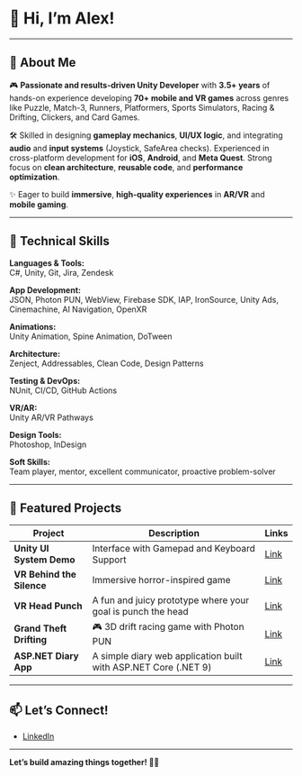 # 👋 Hi, I’m Alex!

---

## 🚀 About Me

🎮 **Passionate and results-driven Unity Developer** with **3.5+ years** of hands-on experience developing **70+ mobile and VR games** across genres like Puzzle, Match-3, Runners, Platformers, Sports Simulators, Racing & Drifting, Clickers, and Card Games.

🛠️ Skilled in designing **gameplay mechanics**, **UI/UX logic**, and integrating **audio** and **input systems** (Joystick, SafeArea checks). Experienced in cross-platform development for **iOS**, **Android**, and **Meta Quest**. Strong focus on **clean architecture**, **reusable code**, and **performance optimization**.

✨ Eager to build **immersive**, **high-quality experiences** in **AR/VR** and **mobile gaming**.

---

## 🧩 Technical Skills

**Languages & Tools:**  
C#, Unity, Git, Jira, Zendesk

**App Development:**  
JSON, Photon PUN, WebView, Firebase SDK, IAP, IronSource, Unity Ads, Cinemachine, AI Navigation, OpenXR

**Animations:**  
Unity Animation, Spine Animation, DoTween

**Architecture:**  
Zenject, Addressables, Clean Code, Design Patterns

**Testing & DevOps:**  
NUnit, CI/CD, GitHub Actions

**VR/AR:**  
Unity AR/VR Pathways

**Design Tools:**  
Photoshop, InDesign

**Soft Skills:**  
Team player, mentor, excellent communicator, proactive problem-solver

---

## 🌟 Featured Projects

| Project | Description | Links |
|---------|--------------|---------------|
| **Unity UI System Demo** | Interface with Gamepad and Keyboard Support | [Link](https://github.com/RollsRoyce13/Unity-Input-UI)
| **VR Behind the Silence** | Immersive horror-inspired game | [Link](https://github.com/RollsRoyce13/VR-Behind-the-Silence) 
| **VR Head Punch** | A fun and juicy prototype where your goal is punch the head | [Link](https://github.com/RollsRoyce13/Unity-VR-Head-Punch) 
| **Grand Theft Drifting** | 🎮 3D drift racing game with Photon PUN | [Link](https://github.com/RollsRoyce13/Unity-Grand-Theft-Drifting)
| **ASP.NET Diary App** | A simple diary web application built with ASP.NET Core (.NET 9) | [Link](https://github.com/RollsRoyce13/Diary)

---

## 📫 Let’s Connect!

- [LinkedIn](https://www.linkedin.com/in/oleksandr-kovalevskyi/)

---

**Let’s build amazing things together! 🚀✨**
